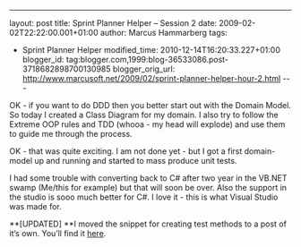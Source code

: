 ---
layout: post
title: Sprint Planner Helper – Session 2
date: 2009-02-02T22:22:00.001+01:00
author: Marcus Hammarberg
tags:
  - Sprint Planner Helper
modified_time: 2010-12-14T16:20:33.227+01:00
blogger_id: tag:blogger.com,1999:blog-36533086.post-3718682898700130985
blogger_orig_url: http://www.marcusoft.net/2009/02/sprint-planner-helper-hour-2.html ---

OK - if you want to do DDD then you better start out with the Domain
Model. So today I created a Class Diagram for my domain. I also try to
follow the Extreme OOP rules and TDD (whooa - my head will explode) and
use them to guide me through the process.

OK - that was quite exciting. I am not done yet - but I got a first
domain-model up and running and started to mass produce unit tests.

I had some trouble with converting back to C# after two year in the
VB.NET swamp (Me/this for example) but that will soon be over. Also the
support in the studio is sooo much better for C#. I love it - this is
what Visual Studio was made for.

**\[UPDATED\]
**I moved the snippet for creating test methods to a post of it’s own.
You’ll find it
[here](http://www.marcusoft.net/2009/02/snippet-for-creating-testmethod-in-c.html).
